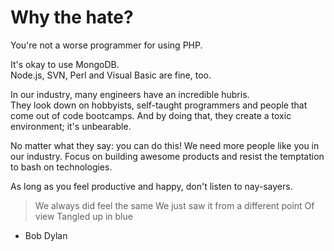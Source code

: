 # Why the hate?

You're not a worse programmer for using PHP.

It's okay to use MongoDB.  
Node.js, SVN, Perl and Visual Basic are fine, too.

In our industry, many engineers have an incredible hubris.  
They look down on hobbyists, self-taught programmers and people that come out of code bootcamps.
And by doing that, they create a toxic environment; it's unbearable.

No matter what they say: you can do this! We need more people like you in our industry.
Focus on building awesome products and resist the temptation to bash on technologies.

As long as you feel productive and happy, don't listen to nay-sayers.

> We always did feel the same
> We just saw it from a different point
> Of view
> Tangled up in blue

- Bob Dylan